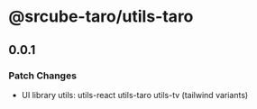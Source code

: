 # @srcube-taro/utils-taro

## 0.0.1

### Patch Changes

- UI library utils:
  utils-react
  utils-taro
  utils-tv (tailwind variants)
